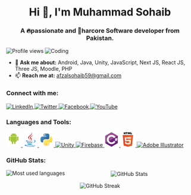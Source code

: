 <h1 align="center">Hi 👋, I'm Muhammad Sohaib</h1>
<h3 align="center">A 🔥passionate and 💪harcore Software developer from Pakistan.</h3>
<img align="right" width="400" src="https://i.pinimg.com/originals/e4/26/70/e426702edf874b181aced1e2fa5c6cde.gif" alt="Coding">

<p align="left">
  <img src="https://komarev.com/ghpvc/?username=msohaib-maker&label=Profile%20views&color=0e75b6&style=flat" alt="Profile views" />
</p>

- 💬 **Ask me about:** Android, Java, Unity, JavaScript, Next JS, React JS, Three JS, Moodle, PHP
- 📫 **Reach me at:** [afzalsohaib59@gmail.com](mailto:afzalsohaib59@gmail.com)

<h3 align="left">Connect with me:</h3>
<p align="left">
  <a href="https://linkedin.com/in/sohaib-amir-8bba7a230/" target="blank">
    <img align="center" src="https://raw.githubusercontent.com/rahuldkjain/github-profile-readme-generator/master/src/images/icons/Social/linked-in-alt.svg" alt="LinkedIn" height="30" width="40" />
  </a>
  <a href="https://x.com/Sohaib844590610" target="blank">
    <img align="center" src="https://upload.wikimedia.org/wikipedia/commons/thumb/6/6f/Logo_of_Twitter.svg/1280px-Logo_of_Twitter.svg.png" alt="Twitter" height="30" width="40" />
  </a>
  <a href="https://www.facebook.com/sohaib.amir.946" target="blank">
    <img align="center" src="https://upload.wikimedia.org/wikipedia/commons/5/51/Facebook_f_logo_%282019%29.svg" alt="Facebook" height="30" width="40" />
  </a>
  <a href="https://www.youtube.com/@GameXRants22" target="blank">
    <img align="center" src="https://upload.wikimedia.org/wikipedia/commons/4/42/YouTube_icon_%282013-2017%29.png" alt="YouTube" height="30" width="40" />
  </a>
</p>

<h3 align="left">Languages and Tools:</h3>
<p align="left">
  <a href="https://developer.android.com" target="_blank" rel="noreferrer">
    <img src="https://raw.githubusercontent.com/devicons/devicon/master/icons/android/android-original-wordmark.svg" alt="Android" width="40" height="40" />
  </a>
  <a href="https://www.java.com" target="_blank" rel="noreferrer">
    <img src="https://raw.githubusercontent.com/devicons/devicon/master/icons/java/java-original.svg" alt="Java" width="40" height="40" />
  </a>
  <a href="https://www.python.org" target="_blank" rel="noreferrer">
    <img src="https://raw.githubusercontent.com/devicons/devicon/master/icons/python/python-original.svg" alt="Python" width="40" height="40" />
  </a>
  <a href="https://unity.com/" target="_blank" rel="noreferrer">
    <img src="https://www.vectorlogo.zone/logos/unity3d/unity3d-icon.svg" alt="Unity" width="40" height="40" />
  </a>
  <a href="https://firebase.google.com/" target="_blank" rel="noreferrer">
    <img src="https://www.vectorlogo.zone/logos/firebase/firebase-icon.svg" alt="Firebase" width="40" height="40" />
  </a>
  <a href="https://www.w3schools.com/cs/" target="_blank" rel="noreferrer">
    <img src="https://raw.githubusercontent.com/devicons/devicon/master/icons/csharp/csharp-original.svg" alt="C#" width="40" height="40" />
  </a>
  <a href="https://www.w3.org/html/" target="_blank" rel="noreferrer">
    <img src="https://raw.githubusercontent.com/devicons/devicon/master/icons/html5/html5-original-wordmark.svg" alt="HTML5" width="40" height="40" />
  </a>
  <a href="https://www.adobe.com/in/products/illustrator.html" target="_blank" rel="noreferrer">
    <img src="https://www.vectorlogo.zone/logos/adobe_illustrator/adobe_illustrator-icon.svg" alt="Adobe Illustrator" width="40" height="40" />
  </a>
</p>

<h3 align="left">GitHub Stats:</h3>
<p align="left">
  <img align="left" src="https://github-readme-stats.vercel.app/api/top-langs?username=msohaib-maker&show_icons=true&locale=en&layout=compact&theme=dark" alt="Most used languages" />
</p>
<p align="center">
  <img align="center" src="https://github-readme-stats.vercel.app/api?username=msohaib-maker&show_icons=true&locale=en&theme=dark" alt="GitHub Stats" />
</p>
<p align="center">
  <img align="center" src="https://github-readme-streak-stats.herokuapp.com/?user=msohaib-maker&theme=dark" alt="GitHub Streak" />
</p>
